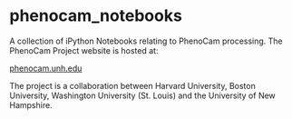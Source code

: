 phenocam_notebooks
==================

A collection of iPython Notebooks relating to PhenoCam processing.
The PhenoCam Project website is hosted at:

[phenocam.unh.edu](http://phenocam.unh.edu)

The project is a collaboration between Harvard University, Boston
University, Washington University (St. Louis) and the University
of New Hampshire.  

